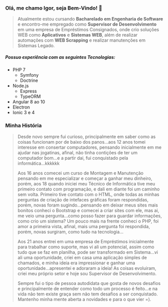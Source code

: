 ### Olá, me chamo Igor, seja Bem-Vindo! 👋

> Atualmente estou cursando <strong>Bacharelado em Engenharia de Software</strong> e encontro-me empregado como <strong>Supervisor de Desenvolvimento</strong> em uma empresa de Empréstimos Consignados, onde crio soluções WEB como <strong>Aplicativos</strong> e <strong>Sistemas WEB</strong>, além de realizar automações com <strong>WEB Scrapping</strong> e realizar manutenções em Sistemas Legado.

##### Possuo experiência com as seguintes Tecnologias:
<ul>
    <li>PHP 7
        <ul>
            <li>Symfony</li>
            <li>Doctrine</li>
        </ul>
    </li>
    <li>Node.js
        <ul>
            <li>Express</li>
            <li>TypeORM</li>
        </ul>
    </li>
    <li>Angular 8 ao 10</li>
    <li>Electron</li>
    <li>Ionic 3 e 4</li>
</ul>

### Minha História

> Desde novo sempre fui curioso, principalmente em saber como as coisas funcionam por de baixo dos panos...aos 12 anos tomei interesse em consertar computadores, pensando inicialmente em me ajudar nas jogatinas, afinal, não tinha contições de ter um computador bom...e a partir dai, fui conquistado pela informática...kkkkkk
>
> Aos 16 anos comecei um curso de Montagem e Manutenção pensando em me especializar e começar a ganhar meu dinheiro, porém, aos 18 quando iniciei meu Técnico de Informática tive meu primeiro contato com programação, e dali em diante foi um caminho sem volta. Primeiro tive contato com o HTML, onde todas as minhas perguntas de criação de intefaces gráficas foram respondidas, porém, novas foram sugindo...pensando em deixar meus sites mais bonitos conheci o Bootstrap e comecei a criar sites com ele, mas ai, me veio uma pergunta...como posso fazer para guardar informações, como crio um sistema? Um pouco mais na frente conheci o PHP, foi amor a primeira vista, afinal, mais uma pergunta foi respondida, porém, novas surgiram, como tudo na tecnologia...
>
>Aos 21 anos entrei em uma empresa de Empréstimos inicialmente para trabalhar como suporte, mas vi ali um potencial, assim como tudo que se faz em planilha, pode ser transformado em Sistema...vi ali uma oportunidade, criei em casa uma aplicação simples de chamados, e minha ideia era impressionar e ganhar uma oportunidade...apresentei e adoraram a ideia! As coisas evoluiram, criei meu próprio setor e hoje sou Supervisor de Desenvolvimento.
>
>Sempre fui o tipo de pessoa autodidata que gosta de novos desafios e principalmente de entender como todo um processo é feito...e na vida não tem existe graça sem não tem desafios a ser conquistado. Mantenho minha mente aberta a novidades e para o que vier =).

